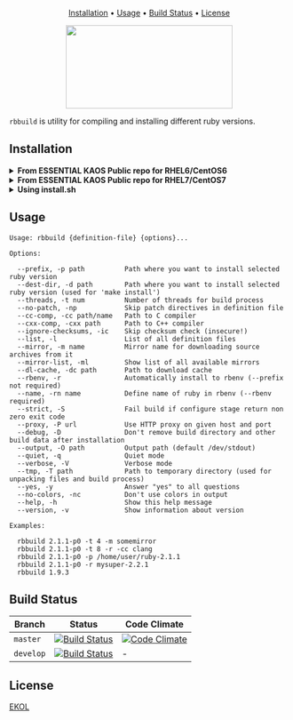 <p align="center"><a href="#installation">Installation</a> • <a href="#usage">Usage</a> • <a href="#build-status">Build Status</a> • <a href="#license">License</a></p>

<p align="center">
<img width="300" height="150" src="https://essentialkaos.com/github/rbbuild-v3.png"/>
</p>

`rbbuild` is utility for compiling and installing different ruby versions.

## Installation

<details>
<summary><strong>From ESSENTIAL KAOS Public repo for RHEL6/CentOS6</strong></summary>
```
[sudo] yum install -y https://yum.kaos.io/6/release/i386/kaos-repo-7.2-0.el6.noarch.rpm
[sudo] yum install rbbuild
```
</details>

<details>
<summary><strong>From ESSENTIAL KAOS Public repo for RHEL7/CentOS7</strong></summary>
```
[sudo] yum install -y https://yum.kaos.io/7/release/x86_64/kaos-repo-7.2-0.el7.noarch.rpm
[sudo] yum install rbbuild
```
</details>

<details>
<summary><strong>Using install.sh</strong></summary>
We provide simple bash script `script.sh` for installing app from the sources.

```
... install gcc, make and 7zip

git clone https://github.com/essentialkaos/rbbuild.git
cd rbbuild

[sudo] ./install.sh
```

If you have some issues with installing, try to use script in debug mode:

```
[sudo] ./install.sh --debug
```
</details>

## Usage

```
Usage: rbbuild {definition-file} {options}...

Options:

  --prefix, -p path          Path where you want to install selected ruby version
  --dest-dir, -d path        Path where you want to install selected ruby version (used for 'make install')
  --threads, -t num          Number of threads for build process
  --no-patch, -np            Skip patch directives in definition file
  --cc-comp, -cc path/name   Path to C compiler
  --cxx-comp, -cxx path      Path to C++ compiler
  --ignore-checksums, -ic    Skip checksum check (insecure!)
  --list, -l                 List of all definition files
  --mirror, -m name          Mirror name for downloading source archives from it
  --mirror-list, -ml         Show list of all available mirrors
  --dl-cache, -dc path       Path to download cache
  --rbenv, -r                Automatically install to rbenv (--prefix not required)
  --name, -rn name           Define name of ruby in rbenv (--rbenv required)
  --strict, -S               Fail build if configure stage return non zero exit code
  --proxy, -P url            Use HTTP proxy on given host and port
  --debug, -D                Don't remove build directory and other build data after installation
  --output, -O path          Output path (default /dev/stdout)
  --quiet, -q                Quiet mode
  --verbose, -V              Verbose mode
  --tmp, -T path             Path to temporary directory (used for unpacking files and build process)
  --yes, -y                  Answer "yes" to all questions
  --no-colors, -nc           Don't use colors in output
  --help, -h                 Show this help message
  --version, -v              Show information about version

Examples:

  rbbuild 2.1.1-p0 -t 4 -m somemirror
  rbbuild 2.1.1-p0 -t 8 -r -cc clang
  rbbuild 2.1.1-p0 -p /home/user/ruby-2.1.1
  rbbuild 2.1.1-p0 -r mysuper-2.2.1
  rbbuild 1.9.3

```

## Build Status

| Branch | Status | Code Climate |
|--------|--------|--------------|
| `master` | [![Build Status](https://travis-ci.org/essentialkaos/rbbuild.svg?branch=master)](https://travis-ci.org/essentialkaos/rbbuild) | [![Code Climate](https://codeclimate.com/github/essentialkaos/rbbuild/badges/gpa.svg)](https://codeclimate.com/github/essentialkaos/rbbuild) |
| `develop` | [![Build Status](https://travis-ci.org/essentialkaos/rbbuild.svg?branch=develop)](https://travis-ci.org/essentialkaos/rbbuild) | - |

## License

[EKOL](https://essentialkaos.com/ekol)
